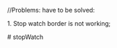 
//Problems: have to be solved:

<p>1. Stop watch border is not working;
</p>

#   s t o p W a t c h  
 